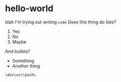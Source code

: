 # hello-world
blah
I'm trying out writing `code`
Does this thing do lists?
1. Yes
2. No
3. Maybe

And bullets?
 - Something
 - Another thing
 
`\dev\usr\bash\`
